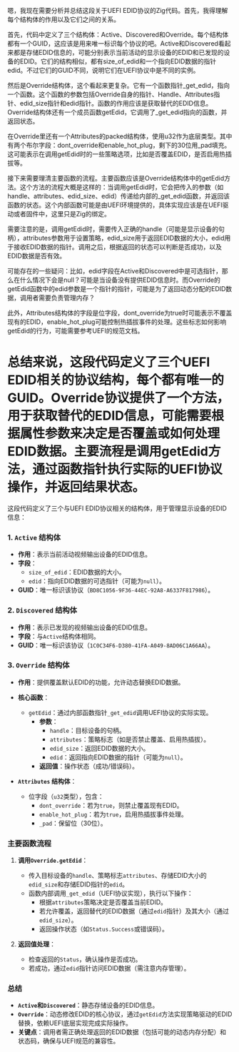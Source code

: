 嗯，我现在需要分析并总结这段关于UEFI EDID协议的Zig代码。首先，我得理解每个结构体的作用以及它们之间的关系。

首先，代码中定义了三个结构体：Active、Discovered和Override。每个结构体都有一个GUID，这应该是用来唯一标识每个协议的吧。Active和Discovered看起来都是存储EDID信息的，可能分别表示当前活动的显示设备的EDID和已发现的设备的EDID。它们的结构相似，都有size_of_edid和一个指向EDID数据的指针edid。不过它们的GUID不同，说明它们在UEFI协议中是不同的实例。

然后是Override结构体，这个看起来更复杂。它有一个函数指针_get_edid，指向一个函数。这个函数的参数包括Override自身的指针、Handle、Attributes指针、edid_size指针和edid指针。函数的作用应该是获取替代的EDID信息。Override结构体还有一个成员函数getEdid，它调用了_get_edid指向的函数，并返回状态。

在Override里还有一个Attributes的packed结构体，使用u32作为底层类型。其中有两个布尔字段：dont_override和enable_hot_plug，剩下的30位用_pad填充。这可能表示在调用getEdid时的一些策略选项，比如是否覆盖EDID，是否启用热插拔等。

接下来需要理清主要函数的流程。主要函数应该是Override结构体中的getEdid方法。这个方法的流程大概是这样的：当调用getEdid时，它会把传入的参数（如handle、attributes、edid_size、edid）传递给内部的_get_edid函数，并返回该函数的状态。这个内部函数可能是由UEFI环境提供的，具体实现应该是在UEFI驱动或者固件中，这里只是Zig的绑定。

需要注意的是，调用getEdid时，需要传入正确的handle（可能是显示设备的句柄），attributes参数用于设置策略，edid_size用于返回EDID数据的大小，edid用于接收EDID数据的指针。调用之后，根据返回的状态可以判断是否成功，以及EDID数据是否有效。

可能存在的一些疑问：比如，edid字段在Active和Discovered中是可选指针，那么在什么情况下会是null？可能是当设备没有提供EDID信息时。而Override的getEdid函数中的edid参数是一个指针的指针，可能是为了返回动态分配的EDID数据，调用者需要负责管理内存？

此外，Attributes结构体的字段是位字段，dont_override为true时可能表示不覆盖现有的EDID，enable_hot_plug可能控制热插拔事件的处理。这些标志如何影响getEdid的行为，可能需要参考UEFI的规范文档。

总结来说，这段代码定义了三个UEFI EDID相关的协议结构，每个都有唯一的GUID。Override协议提供了一个方法，用于获取替代的EDID信息，可能需要根据属性参数来决定是否覆盖或如何处理EDID数据。主要流程是调用getEdid方法，通过函数指针执行实际的UEFI协议操作，并返回结果状态。
================================================
这段代码定义了三个与UEFI EDID协议相关的结构体，用于管理显示设备的EDID信息：

### 1. **`Active` 结构体**
- **作用**：表示当前活动视频输出设备的EDID信息。
- **字段**：
  - `size_of_edid`：EDID数据的大小。
  - `edid`：指向EDID数据的可选指针（可能为`null`）。
- **GUID**：唯一标识该协议（`BD8C1056-9F36-44EC-92A8-A6337F817986`）。

### 2. **`Discovered` 结构体**
- **作用**：表示已发现的视频输出设备的EDID信息。
- **字段**：与`Active`结构体相同。
- **GUID**：唯一标识该协议（`1C0C34F6-D380-41FA-A049-8AD06C1A66AA`）。

### 3. **`Override` 结构体**
- **作用**：提供覆盖默认EDID的功能，允许动态替换EDID数据。
- **核心函数**：
  - `getEdid`：通过内部函数指针`_get_edid`调用UEFI协议的实际实现。
    - **参数**：
      - `handle`：目标设备的句柄。
      - `attributes`：策略标志（如是否禁止覆盖、启用热插拔）。
      - `edid_size`：返回EDID数据的大小。
      - `edid`：返回指向EDID数据的指针（可能为`null`）。
    - **返回值**：操作状态（成功/错误码）。

- **`Attributes` 结构体**：
  - 位字段（`u32`类型），包含：
    - `dont_override`：若为`true`，则禁止覆盖现有EDID。
    - `enable_hot_plug`：若为`true`，启用热插拔事件处理。
    - `_pad`：保留位（30位）。

### 主要函数流程
1. **调用`Override.getEdid`**：
   - 传入目标设备的`handle`、策略标志`attributes`、存储EDID大小的`edid_size`和存储EDID指针的`edid`。
   - 函数内部调用`_get_edid`（UEFI协议实现），执行以下操作：
     - 根据`attributes`策略决定是否覆盖当前EDID。
     - 若允许覆盖，返回替代的EDID数据（通过`edid`指针）及其大小（通过`edid_size`）。
     - 返回操作状态（如`Status.Success`或错误码）。

2. **返回值处理**：
   - 检查返回的`Status`，确认操作是否成功。
   - 若成功，通过`edid`指针访问EDID数据（需注意内存管理）。

### 总结
- **`Active`和`Discovered`**：静态存储设备的EDID信息。
- **`Override`**：动态修改EDID的核心协议，通过`getEdid`方法实现策略驱动的EDID替换，依赖UEFI底层实现完成实际操作。
- **关键点**：调用者需正确处理返回的EDID数据（包括可能的动态内存分配）和状态码，确保与UEFI规范的兼容性。